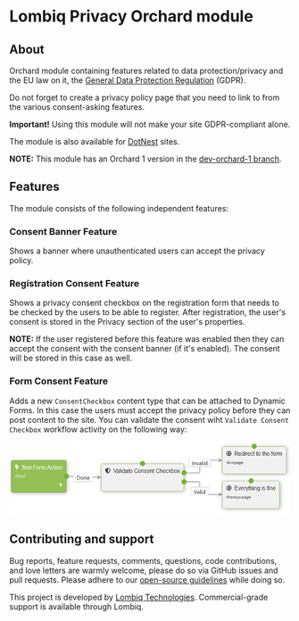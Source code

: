# Lombiq Privacy Orchard module



## About

Orchard module containing features related to data protection/privacy and the EU law on it, the [General Data Protection Regulation](http://eur-lex.europa.eu/legal-content/EN/TXT/?qid=1462439808430&uri=CELEX:32016R0679) (GDPR).

Do not forget to create a privacy policy page that you need to link to from the various consent-asking features.

**Important!** Using this module will not make your site GDPR-compliant alone.

The module is also available for [DotNest](https://dotnest.com/) sites.

**NOTE:** This module has an Orchard 1 version in the [dev-orchard-1 branch](https://github.com/Lombiq/Orchard-Privacy/tree/dev-orchard-1).

## Features

The module consists of the following independent features:

### Consent Banner Feature

Shows a banner where unauthenticated users can accept the privacy policy. 

### Registration Consent Feature

Shows a privacy consent checkbox on the registration form that needs to be checked by the users to be able to register. After registration, the user's consent is stored in the Privacy section of the user's properties.

**NOTE:** If the user registered before this feature was enabled then they can accept the consent with the consent banner (if it's enabled). The consent will be stored in this case as well. 

### Form Consent Feature

Adds a new `ConsentCheckbox` content type that can be attached to Dynamic Forms. In this case the users must accept the privacy policy before they can post content to the site. You can validate the consent wiht `Validate Consent Checkbox` workflow activity on the following way:

![Consent Checkbox Workflow](Docs/ConsentCheckboxWorkflow.png)
 

## Contributing and support

Bug reports, feature requests, comments, questions, code contributions, and love letters are warmly welcome, please do so via GitHub issues and pull requests. Please adhere to our [open-source guidelines](https://lombiq.com/open-source-guidelines) while doing so.

This project is developed by [Lombiq Technologies](https://lombiq.com/). Commercial-grade support is available through Lombiq.
